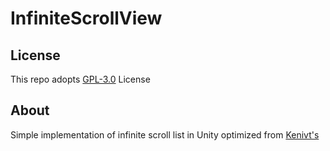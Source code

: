 # InfiniteScrollView

## License
This repo adopts [GPL-3.0](https://www.gnu.org/licenses/gpl-3.0.html) License

## About
Simple implementation of infinite scroll list in Unity optimized from [Kenivt's](https://github.com/Kenivt/unity-UGUI-CyclicScrollView)